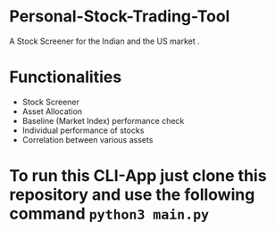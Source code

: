 # Personal-Stock-Trading-Tool
A Stock Screener for the Indian and the US market . 

# Functionalities
- Stock Screener
- Asset Allocation
- Baseline (Market Index) performance check
- Individual performance of stocks
- Correlation between various assets

# To run this CLI-App just clone this repository and use the following command `python3 main.py`
